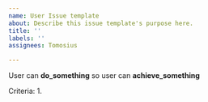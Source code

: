 ```yaml
---
name: User Issue template
about: Describe this issue template's purpose here.
title: ''
labels: ''
assignees: Tomosius

---
```


User can **do_something** so user can **achieve_something**

Criteria:
1.
